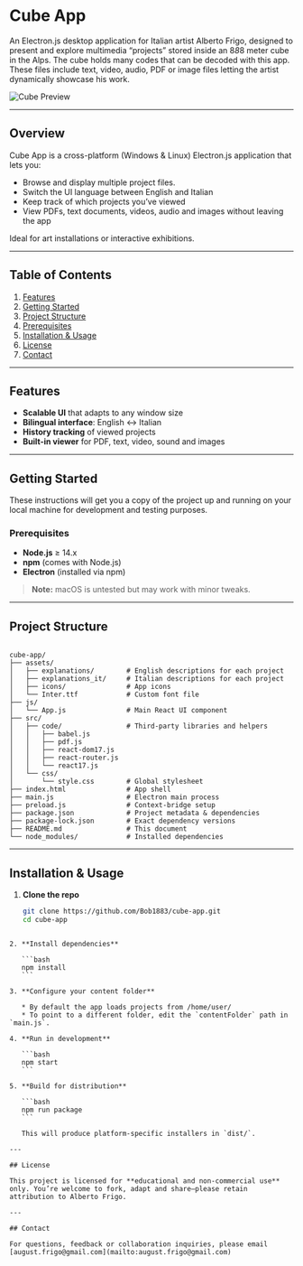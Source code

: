 # Cube App

An Electron.js desktop application for Italian artist Alberto Frigo, designed to present and explore multimedia “projects” stored inside an 8*8*8 meter cube in the Alps. The cube holds many codes that can be decoded with this app. These files include text, video, audio, PDF or image files letting the artist dynamically showcase his work.

![Cube Preview](assets/cube-app-gif.gif)

---

## Overview

Cube App is a cross-platform (Windows & Linux) Electron.js application that lets you:

- Browse and display multiple project files.   
- Switch the UI language between English and Italian  
- Keep track of which projects you’ve viewed  
- View PDFs, text documents, videos, audio and images without leaving the app  

Ideal for art installations or interactive exhibitions.

---

## Table of Contents

1. [Features](#features)  
2. [Getting Started](#getting-started)  
3. [Project Structure](#project-structure)  
4. [Prerequisites](#prerequisites)  
5. [Installation & Usage](#installation--usage)  
6. [License](#license)  
7. [Contact](#contact)  

---

## Features

- **Scalable UI** that adapts to any window size  
- **Bilingual interface**: English ↔ Italian  
- **History tracking** of viewed projects  
- **Built-in viewer** for PDF, text, video, sound and images  

---

## Getting Started

These instructions will get you a copy of the project up and running on your local machine for development and testing purposes.

### Prerequisites

- **Node.js** ≥ 14.x  
- **npm** (comes with Node.js)  
- **Electron** (installed via npm)  

> **Note:** macOS is untested but may work with minor tweaks.

---

## Project Structure

```

cube-app/
├── assets/
│   ├── explanations/        # English descriptions for each project
│   ├── explanations_it/     # Italian descriptions for each project
│   ├── icons/               # App icons
│   └── Inter.ttf            # Custom font file
├── js/
│   └── App.js               # Main React UI component
├── src/
│   ├── code/                # Third-party libraries and helpers
│   │   ├── babel.js
│   │   ├── pdf.js
│   │   ├── react-dom17.js
│   │   ├── react-router.js
│   │   └── react17.js
│   └── css/
│       └── style.css        # Global stylesheet
├── index.html               # App shell
├── main.js                  # Electron main process
├── preload.js               # Context-bridge setup
├── package.json             # Project metadata & dependencies
├── package-lock.json        # Exact dependency versions
├── README.md                # This document
└── node_modules/            # Installed dependencies

````

---

## Installation & Usage

1. **Clone the repo**  
   ```bash
   git clone https://github.com/Bob1883/cube-app.git
   cd cube-app
````

2. **Install dependencies**

   ```bash
   npm install
   ```

3. **Configure your content folder**

   * By default the app loads projects from /home/user/
   * To point to a different folder, edit the `contentFolder` path in `main.js`.

4. **Run in development**

   ```bash
   npm start
   ```

5. **Build for distribution**

   ```bash
   npm run package
   ```

   This will produce platform-specific installers in `dist/`.

---

## License

This project is licensed for **educational and non-commercial use** only. You’re welcome to fork, adapt and share—please retain attribution to Alberto Frigo.

---

## Contact

For questions, feedback or collaboration inquiries, please email
[august.frigo@gmail.com](mailto:august.frigo@gmail.com)
